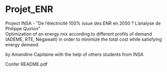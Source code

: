 # Projet_ENR

Project INSA - "De l’électricité 100% issue des ENR en 2050 ? L’analyse de Philippe Quirion"  
Optimization of an energy mix according to different profils of demand (ADEME, RTE, Négawatt) in order to minimize the total cost while satisfying energy demand.  

by Amandine Capitaine with the help of others students from INSA

Confer README.pdf
